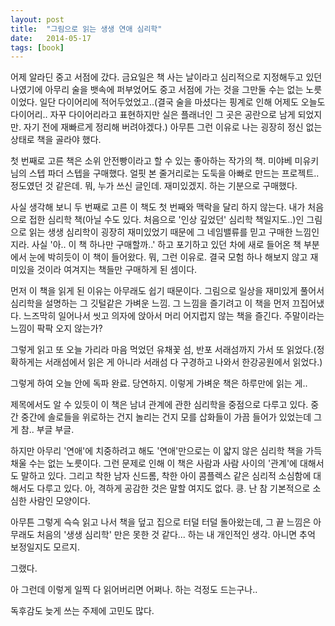 ```yaml
---
layout: post
title:  "그림으로 읽는 생생 연애 심리학"
date:   2014-05-17
tags: [book]
---
```


  어제 알라딘 중고 서점에 갔다. 금요일은 책 사는 날이라고 심리적으로 지정해두고 있던 나였기에 아무리 술을 뱃속에 퍼부었어도 중고 서점에 가는 것을 그만둘 수는 없는 노릇이었다. 일단 다이어리에 적어두었었고..(결국 술을 마셨다는 핑계로 인해 어제도 오늘도 다이어리.. 자꾸 다이어리라고 표현하지만 실은 플래너인 그 곳은 공란으로 남게 되었지만. 자기 전에 재빠르게 정리해 버려야겠다.) 아무튼 그런 이유로 나는 굉장히 정신 없는 상태로 책을 골라야 했다. 

  첫 번째로 고른 책은 소위 안전빵이라고 할 수 있는 좋아하는 작가의 책. 미야베 미유키님의 스텝 파더 스텝을 구매했다. 얼핏 본 줄거리로는 도둑을 아빠로 만드는 프로젝트.. 정도였던 것 같은데. 뭐, 누가 쓰신 글인데. 재미있겠지. 하는 기분으로 구매했다. 

  사실 생각해 보니 두 번째로 고른 이 책도 첫 번째와 맥락을 달리 하지 않는다. 내가 처음으로 접한 심리학 책(아닐 수도 있다. 처음으로 '인상 깊었던' 심리학 책일지도..)인 그림으로 읽는 생생 심리학이 굉장히 재미있었기 때문에 그 네임밸류를 믿고 구매한 느낌인지라. 사실 '아.. 이 책 하나만 구매할까..' 하고 포기하고 있던 차에 새로 들어온 책 부분에서 눈에 박히듯이 이 책이 들어왔다. 뭐, 그런 이유로. 결국 모험 하나 해보지 않고 재미있을 것이라 여겨지는 책들만 구매하게 된 셈이다. 

  먼저 이 책을 읽게 된 이유는 아무래도 쉽기 때문이다. 그림으로 일상을 재미있게 풀어서 심리학을 설명하는 그 깃털같은 가벼운 느낌. 그 느낌을 즐기려고 이 책을 먼저 끄집어냈다. 느즈막히 일어나서 씻고 의자에 앉아서 머리 어지럽지 않는 책을 즐긴다. 주말이라는 느낌이 팍팍 오지 않는가? 

  그렇게 읽고 또 오늘 가리라 마음 먹었던 유채꽃 섬, 반포 서래섬까지 가서 또 읽었다.(정확하게는 서래섬에서 읽은 게 아니라 서래섬 다 구경하고 나와서 한강공원에서 읽었다.) 

  그렇게 하여 오늘 안에 독파 완료. 당연하지. 이렇게 가벼운 책은 하루만에 읽는 게.. 

  제목에서도 알 수 있듯이 이 책은 남녀 관계에 관한 심리학을 중점으로 다루고 있다. 중간 중간에 솔로들을 위로하는 건지 놀리는 건지 모를 삽화들이 가끔 들어가 있었는데 그게 참.. 부글 부글. 

  하지만 아무리 '연애'에 치중하려고 해도 '연애'만으로는 이 얇지 않은 심리학 책을 가득 채울 수는 없는 노릇이다. 그런 문제로 인해 이 책은 사람과 사람 사이의 '관계'에 대해서도 말하고 있다. 그리고 착한 남자 신드롬, 착한 아이 콤플렉스 같은 심리적 소심함에 대해서도 다루고 있다. 아, 격하게 공감한 것은 말할 여지도 없다. 킁. 난 참 기본적으로 소심한 사람인 모양이다. 

  아무튼 그렇게 슥슥 읽고 나서 책을 덮고 집으로 터덜 터덜 돌아왔는데, 그 끝 느낌은 아무래도 처음의 '생생 심리학' 만은 못한 것 같다... 하는 내 개인적인 생각. 아니면 추억 보정일지도 모르지. 

  그랬다. 

  아 그런데 이렇게 일찍 다 읽어버리면 어쩌나. 하는 걱정도 드는구나.. 

  독후감도 늦게 쓰는 주제에 고민도 많다.